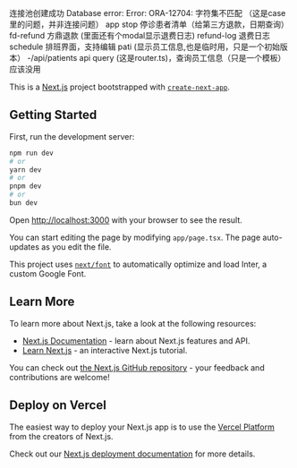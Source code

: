 连接池创建成功
Database error: Error: ORA-12704: 字符集不匹配  （这是case里的问题，并非连接问题）
app
   stop  停诊患者清单（给第三方退款，日期查询）
   fd-refund  方鼎退款 (里面还有个modal显示退费日志)
   refund-log 退费日志
   schedule  排班界面，支持编辑
   pati  (显示员工信息,也是临时用，只是一个初始版本）
      -/api/patients
api
query (这是router.ts)，查询员工信息（只是一个模板） 应该没用

This is a [Next.js](https://nextjs.org/) project bootstrapped with [`create-next-app`](https://github.com/vercel/next.js/tree/canary/packages/create-next-app).

## Getting Started

First, run the development server:

```bash
npm run dev
# or
yarn dev
# or
pnpm dev
# or
bun dev
```

Open [http://localhost:3000](http://localhost:3000) with your browser to see the result.

You can start editing the page by modifying `app/page.tsx`. The page auto-updates as you edit the file.

This project uses [`next/font`](https://nextjs.org/docs/basic-features/font-optimization) to automatically optimize and load Inter, a custom Google Font.

## Learn More

To learn more about Next.js, take a look at the following resources:

- [Next.js Documentation](https://nextjs.org/docs) - learn about Next.js features and API.
- [Learn Next.js](https://nextjs.org/learn) - an interactive Next.js tutorial.

You can check out [the Next.js GitHub repository](https://github.com/vercel/next.js/) - your feedback and contributions are welcome!

## Deploy on Vercel

The easiest way to deploy your Next.js app is to use the [Vercel Platform](https://vercel.com/new?utm_medium=default-template&filter=next.js&utm_source=create-next-app&utm_campaign=create-next-app-readme) from the creators of Next.js.

Check out our [Next.js deployment documentation](https://nextjs.org/docs/deployment) for more details.
